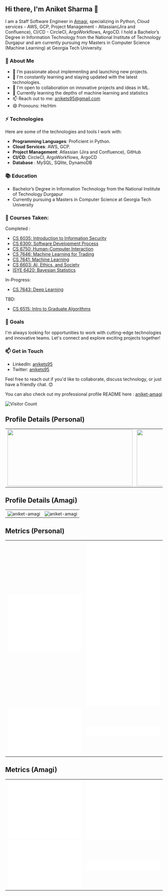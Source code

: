 ## Hi there, I'm Aniket Sharma 👋

I am a Staff Software Engineer in [Amagi](https://www.amagi.com/), specializing in Python, Cloud services - AWS, GCP,  Project Management - Atlassian(Jira and Confluence), CI/CD - CircleCI, ArgoWorkflows, ArgoCD. 
I hold a Bachelor’s Degree in Information Technology from the National Institute of Technology Durgapur and am currently pursuing my Masters in Computer Science (Machine Learning) at Georgia Tech University.

### 🚀 About Me

- 🔭 I’m passionate about implementing and launching new projects.
- 🌱 I'm constantly learning and staying updated with the latest technologies.
- 👯 I'm open to collaboration on innovative projects and ideas in ML.
- 💬 Currently learning the depths of machine learning and statistics
- 📫 Reach out to me: [anikets95@gmail.com](mailto:anikets95@gmail.com)
- 😄 Pronouns: He/Him

### ⚡ Technologies

Here are some of the technologies and tools I work with:

- **Programming Languages**: Proficient in Python.
- **Cloud Services**: AWS, GCP.
- **Project Management**: Atlassian (Jira and Confluence), GitHub
- **CI/CD**: CircleCI, ArgoWorkflows, ArgoCD
- **Database** : MySQL, SQlite, DynamoDB

### 📚 Education

- Bachelor’s Degree in Information Technology from the National Institute of Technology Durgapur
- Currently pursuing a Masters in Computer Science at Georgia Tech University

### 📖 Courses Taken:

Completed :
- [CS 6035: Introduction to Information Security](https://omscs.gatech.edu/cs-6035-introduction-to-information-security)
- [CS 6300: Software Development Process](https://omscs.gatech.edu/cs-6300-software-development-process)
- [CS 6750: Human-Computer Interaction](https://omscs.gatech.edu/cs-6750-human-computer-interaction)
- [CS 7646: Machine Learning for Trading](https://omscs.gatech.edu/cs-7646-machine-learning-trading)
- [CS 7641: Machine Learning](https://omscs.gatech.edu/cs-7641-machine-learning)
- [CS 6603: AI, Ethics, and Society](https://omscs.gatech.edu/cs-6603-ai-ethics-and-society)
- [ISYE 6420: Bayesian Statistics](https://omscs.gatech.edu/isye-6420-bayesian-statistics)

In-Progress:
- [CS 7643: Deep Learning](https://omscs.gatech.edu/cs-7643-deep-learning)

TBD:
- [CS 6515: Intro to Graduate Algorithms](https://omscs.gatech.edu/cs-6515-intro-graduate-algorithms)


### 🌟 Goals

I'm always looking for opportunities to work with cutting-edge technologies and innovative teams. Let's connect and explore exciting projects together!

### 📫 Get in Touch

- LinkedIn: [anikets95](https://www.linkedin.com/in/anikets95/)
- Twitter: [anikets95](https://twitter.com/anikets95)

Feel free to reach out if you'd like to collaborate, discuss technology, or just have a friendly chat. 😊

You can also check out my professional profile README here : [aniket-amagi](https://www.github.com/aniket-amagi) 

![Visitor Count](https://visitor-badge.laobi.icu/badge?page_id=anikets95.anikets95)

## Profile Details (Personal)
<table>
  <tr>
    <td align="center">
<img height="180em" src="https://github-profile-summary-cards.vercel.app/api/cards/profile-details?username=anikets95&theme=transparent" width="400" height="200" align = "center"/>
    </td>
    <td align="center">
<img height="180em" src="https://github-readme-stats.vercel.app/api?username=anikets95&show_icons=true&theme=transparent" width="400" height="200" align = "center"/>
    </td>
  </tr>
  </table>

## Profile Details (Amagi)
<table>
  <tr>
    <td align="center">
<img height="180em" src="https://github-profile-summary-cards.vercel.app/api/cards/profile-details?username=aniket-amagi&theme=transparent" width="400" height="200" alt="aniket-amagi" align = "center"/>
    </td>
    <td align="center">
<img height="180em" src="https://github-readme-stats.vercel.app/api?username=aniket-amagi&show_icons=true&theme=transparent" width="400" height="200" alt="aniket-amagi" align = "center"/>
    </td>
  </tr>
  </table>

## Metrics (Personal)

<table>
  <tr>
    <td align="center">
<img src="https://raw.githubusercontent.com/anikets95/anikets95/main/svg/metrics.base.svg" align = "center"/>
    </td>
    <td align="center">
<img src="https://raw.githubusercontent.com/anikets95/anikets95/main/svg/metrics.plugin.calendar.full.svg" align = "center"/>
    </td>
  </tr>
    <tr>
    <td align="center">
<img src="https://raw.githubusercontent.com/anikets95/anikets95/main/svg/metrics.plugin.isocalendar.fullyear.svg" align = "center"/>
    </td>
    <td align="center">
<img src="https://raw.githubusercontent.com/anikets95/anikets95/main/svg/metrics.plugin.achievements.svg" align = "center"/>
    </td>
  </tr>
</table>

## Metrics (Amagi)

<table>
  <tr>
    <td align="center">
<img src="https://raw.githubusercontent.com/aniket-amagi/aniket-amagi/main/svg/metrics.base.svg" align = "center"/>
    </td>
    <td align="center">
<img src="https://raw.githubusercontent.com/aniket-amagi/aniket-amagi/main/svg/metrics.plugin.calendar.full.svg" align = "center"/>
    </td>
  </tr>
    <tr>
    <td align="center">
<img src="https://raw.githubusercontent.com/aniket-amagi/aniket-amagi/main/svg/metrics.plugin.isocalendar.fullyear.svg" align = "center"/>
    </td>
    <td align="center">
<img src="https://raw.githubusercontent.com/aniket-amagi/aniket-amagi/main/svg/metrics.plugin.achievements.svg" align = "center"/>
    </td>
  </tr>
</table>